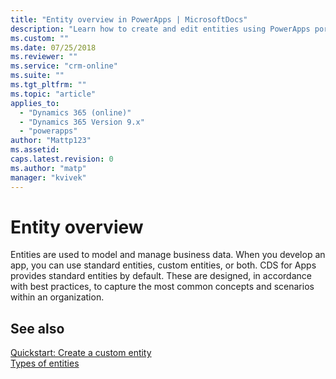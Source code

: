 ```yaml
---
title: "Entity overview in PowerApps | MicrosoftDocs"
description: "Learn how to create and edit entities using PowerApps portal"
ms.custom: ""
ms.date: 07/25/2018
ms.reviewer: ""
ms.service: "crm-online"
ms.suite: ""
ms.tgt_pltfrm: ""
ms.topic: "article"
applies_to: 
  - "Dynamics 365 (online)"
  - "Dynamics 365 Version 9.x"
  - "powerapps"
author: "Mattp123"
ms.assetid: 
caps.latest.revision: 0
ms.author: "matp"
manager: "kvivek"
---
```


# Entity overview

Entities are used to model and manage business data. When you develop an app, you can use standard entities, custom entities, or both. CDS for Apps provides standard entities by default. These are designed, in accordance with best practices, to capture the most common concepts and scenarios within an organization.

## See also
[Quickstart: Create a custom entity](data-platform-create-entity.md) <br/>
[Types of entities](types-of-entities.md)

